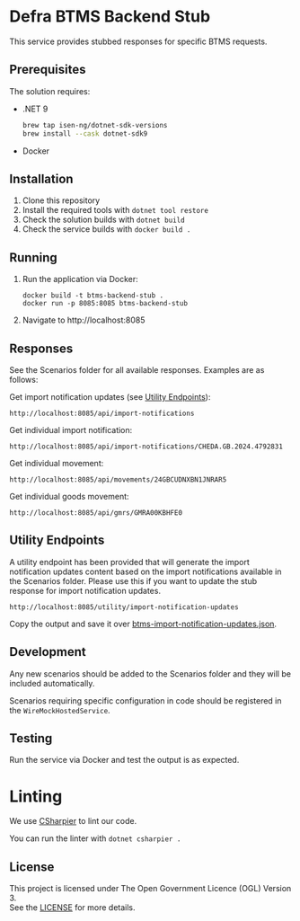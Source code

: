 # Defra BTMS Backend Stub

This service provides stubbed responses for specific BTMS requests.

## Prerequisites

The solution requires:

- .NET 9

  ```bash
  brew tap isen-ng/dotnet-sdk-versions
  brew install --cask dotnet-sdk9
  ```

- Docker

## Installation

1. Clone this repository
2. Install the required tools with `dotnet tool restore`
3. Check the solution builds with `dotnet build`
4. Check the service builds with `docker build .`

## Running

1. Run the application via Docker:
   ```
   docker build -t btms-backend-stub .
   docker run -p 8085:8085 btms-backend-stub
   ```
2. Navigate to http://localhost:8085

## Responses

See the Scenarios folder for all available responses. Examples are as follows:

Get import notification updates (see [Utility Endpoints](#utility-endpoints)):
```http request
http://localhost:8085/api/import-notifications
```

Get individual import notification:
```http request
http://localhost:8085/api/import-notifications/CHEDA.GB.2024.4792831
```

Get individual movement:
```http request
http://localhost:8085/api/movements/24GBCUDNXBN1JNRAR5
```

Get individual goods movement:
```http request
http://localhost:8085/api/gmrs/GMRA00KBHFE0
```

## Utility Endpoints

A utility endpoint has been provided that will generate the import notification updates content based on the import notifications available in the Scenarios folder. Please use this if you want to update the stub response for import notification updates.
```http request
http://localhost:8085/utility/import-notification-updates
```

Copy the output and save it over [btms-import-notification-updates.json](src/BtmsBackendStub/Scenarios/btms-import-notification-updates.json).

## Development

Any new scenarios should be added to the Scenarios folder and they will be included automatically.

Scenarios requiring specific configuration in code should be registered in the `WireMockHostedService`.

## Testing

Run the service via Docker and test the output is as expected.

# Linting

We use [CSharpier](https://csharpier.com) to lint our code.

You can run the linter with `dotnet csharpier .`

## License

This project is licensed under The Open Government Licence (OGL) Version 3.  
See the [LICENSE](./LICENSE) for more details.